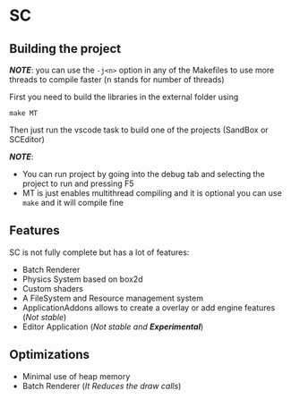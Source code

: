 # SC
## Building the project
***NOTE***: you can use the ```-j<n>``` option in any of the Makefiles to use more threads to compile faster (n stands for number of threads)

First you need to build the libraries in the external folder using
```shell
make MT
```

Then just run the vscode task to build one of the projects (SandBox or SCEditor)

***NOTE***: 
- You can run project by going into the debug tab and selecting the project to run and pressing F5
- MT is just enables multithread compiling and it is optional you can use ```make``` and it will compile fine
## Features
SC is not fully complete but has a lot of features:
- Batch Renderer
- Physics System based on box2d
- Custom shaders
- A FileSystem and Resource management system
- ApplicationAddons allows to create a overlay or add engine features (*Not stable*)
- Editor Application (*Not stable and **Experimental***)
## Optimizations
- Minimal use of heap memory
- Batch Renderer (*It Reduces the draw calls*)
